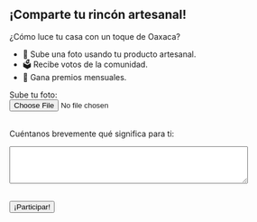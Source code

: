 <h2>¡Comparte tu rincón artesanal!</h2>
<p>¿Cómo luce tu casa con un toque de Oaxaca?</p>
<ul>
  <li>📸 Sube una foto usando tu producto artesanal.</li>
  <li>🗳️ Recibe votos de la comunidad.</li>
  <li>🎁 Gana premios mensuales.</li>
</ul>
<form>
  <label for="photo">Sube tu foto:</label><br>
  <input type="file" id="photo" name="photo" accept="image/*" required><br><br>

  <label for="description">Cuéntanos brevemente qué significa para ti:</label><br>
  <textarea id="description" name="description" rows="4" cols="50"></textarea><br><br>

  <button type="submit">¡Participar!</button>
</form>
